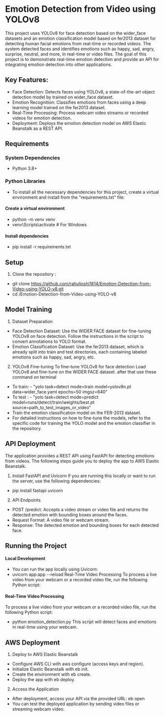 # Emotion Detection from Video using YOLOv8
This project uses YOLOv8 for face detection based on the wider_face datasets and an emotion classification model based on fer2013 dataset for detecting human facial emotions from real-time or recorded videos. The system detected faces and identifies emotions such as happy, sad, angry, surprise, neutral, and more, in real-time or video files. The goal of this project is to demonstrate real-time emotion detection and provide an API for integrating emotion detection into other applications.
## Key Features:
- Face Detection: Detects faces using YOLOv8, a state-of-the-art object detection model by trained on wider_face dataset.
- Emotion Recognition: Classifies emotions from faces using a deep learning model trained on the fer2013 dataset.
- Real-Time Processing: Process webcam video streams or recorded videos for emotion detection.
- Deployment: Deploys the emotion detection model on AWS Elastic Beanstalk as a REST API.

## Requirements
### System Dependencies
- Python 3.8+
### Python Libraries
- To install all the necessary dependencies for this project, create a virtual environment and install from the "requirements.txt" file:
#### Create a virtual environment
- python -m venv venv
- venv\Scripts\activate     # For Windows
#### Install dependencies
- pip install -r requirements.txt

## Setup
1. Clone the repository :
- git clone https://github.com/rahuljoshi1814/Emotion-Detection-from-Video-using-YOLO-v8.git
- cd /Emotion-Detection-from-Video-using-YOLO-v8

## Model Training
1. Dataset Preparation
- Face Detection Dataset: Use the WIDER FACE dataset for fine-tuning YOLOv8 on face detection. Follow the instructions in the script to convert annotations to YOLO format.
- Emotion Classification Dataset: Use the fer2013 dataset, which is already split into train and test directories, each containing labeled emotions such as happy, sad, angry, etc.
2. YOLOv8 Fine-tuning
To fine-tune YOLOv8 for face detection
Load YOLOv8 and fine-tune on the WIDER FACE dataset.
after that use these command on terminal
- To train: - "yolo task=detect mode=train model=yolov8n.pt data=wider_face.yaml epochs=50 imgsz=640"
- To test : - "yolo task=detect mode=predict model=runs/detect/train/weights/best.pt source=path_to_test_images_or_video"
- Train the emotion classification model on the FER-2013 dataset.
- For detailed instructions on how to fine-tune the models, refer to the specific code for training the YOLO model and the emotion classifier in the repository.

## API Deployment
The application provides a REST API using FastAPI for detecting emotions from videos. The following steps guide you to deploy the app to AWS Elastic Beanstalk.

1. Install FastAPI and Uvicorn
If you are running this locally or want to run the server, use the following dependencies:
- pip install fastapi uvicorn
2. API Endpoints
- POST /predict: Accepts a video stream or video file and returns the detected emotion with bounding boxes around the faces.
- Request Format: A video file or webcam stream.
- Response: The detected emotion and bounding boxes for each detected face.

## Running the Project
#### Local Development
- You can run the app locally using Uvicorn:
- uvicorn app:app --reload
Real-Time Video Processing
To process a live video from your webcam or a recorded video file, run the following Python script:
#### Real-Time Video Processing
To process a live video from your webcam or a recorded video file, run the following Python script:
- python emotion_detection.py
This script will detect faces and emotions in real-time using your webcam.

## AWS Deployment
1. Deploy to AWS Elastic Beanstalk
- Configure AWS CLI with aws configure (access keys and region).
- Initialize Elastic Beanstalk with eb init.
- Create the environment with eb create.
- Deploy the app with eb deploy.
2. Access the Application
- After deployment, access your API via the provided URL: eb open
- You can test the deployed application by sending video files or streaming webcam video.




